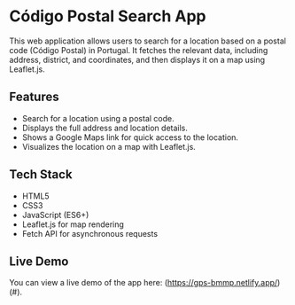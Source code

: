 # Código Postal Search App

This web application allows users to search for a location based on a postal code (Código Postal) in Portugal. It fetches the relevant data, including address, district, and coordinates, and then displays it on a map using Leaflet.js.

## Features
- Search for a location using a postal code.
- Displays the full address and location details.
- Shows a Google Maps link for quick access to the location.
- Visualizes the location on a map with Leaflet.js.

## Tech Stack
- HTML5
- CSS3
- JavaScript (ES6+)
- Leaflet.js for map rendering
- Fetch API for asynchronous requests

## Live Demo
You can view a live demo of the app here: (https://gps-bmmp.netlify.app/)(#).
